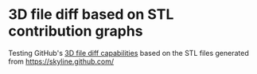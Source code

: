 # 3D file diff based on STL contribution graphs

Testing GitHub's [3D file diff capabilities](https://github.blog/2013-09-17-3d-file-diffs/) based on the STL files generated from https://skyline.github.com/
